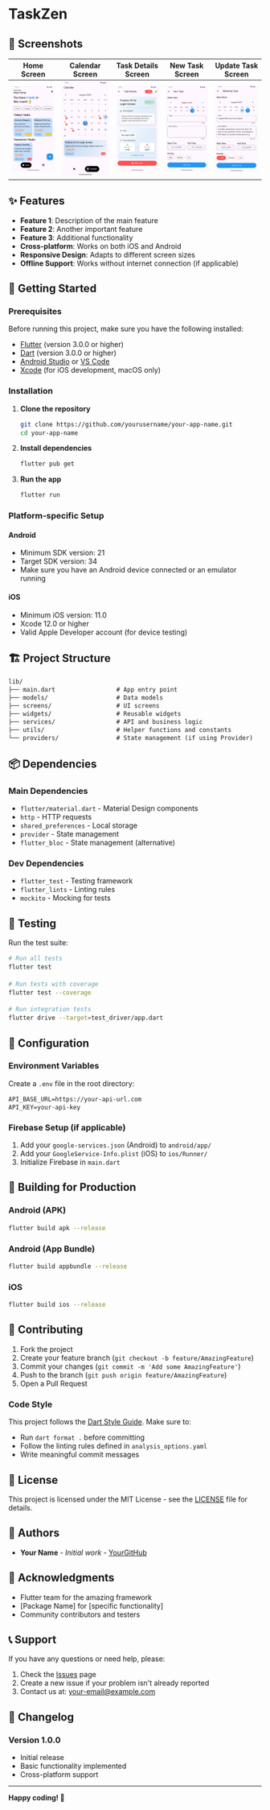 # TaskZen

## 📱 Screenshots

<!-- Add screenshots of your app here -->
| Home Screen | Calendar Screen | Task Details Screen | New Task Screen | Update Task Screen|
|-------------|-----------------|---------------------|-----------------|-------------------|
<img src="assets/screenshots/light_theme/home_screen.png" alt="Home" width="300"/> | <img src="assets/screenshots/light_theme/calendar_screen.png" alt="Calendar" width="285"/> | <img src="assets/screenshots/light_theme/task_details_screen.png" alt="Task Details" width="300"/> | <img src="assets/screenshots/light_theme/new_task_screen.png" alt="New Task" width="300"/> | <img src="assets/screenshots/light_theme/update_task_screen.png" alt="Update Task" width="300"/>

## ✨ Features

- **Feature 1**: Description of the main feature
- **Feature 2**: Another important feature
- **Feature 3**: Additional functionality
- **Cross-platform**: Works on both iOS and Android
- **Responsive Design**: Adapts to different screen sizes
- **Offline Support**: Works without internet connection (if applicable)

## 🚀 Getting Started

### Prerequisites

Before running this project, make sure you have the following installed:

- [Flutter](https://flutter.dev/docs/get-started/install) (version 3.0.0 or higher)
- [Dart](https://dart.dev/get-dart) (version 3.0.0 or higher)
- [Android Studio](https://developer.android.com/studio) or [VS Code](https://code.visualstudio.com/)
- [Xcode](https://developer.apple.com/xcode/) (for iOS development, macOS only)

### Installation

1. **Clone the repository**
   ```bash
   git clone https://github.com/yourusername/your-app-name.git
   cd your-app-name
   ```

2. **Install dependencies**
   ```bash
   flutter pub get
   ```

3. **Run the app**
   ```bash
   flutter run
   ```

### Platform-specific Setup

#### Android
- Minimum SDK version: 21
- Target SDK version: 34
- Make sure you have an Android device connected or an emulator running

#### iOS
- Minimum iOS version: 11.0
- Xcode 12.0 or higher
- Valid Apple Developer account (for device testing)

## 🏗️ Project Structure

```
lib/
├── main.dart                 # App entry point
├── models/                   # Data models
├── screens/                  # UI screens
├── widgets/                  # Reusable widgets
├── services/                 # API and business logic
├── utils/                    # Helper functions and constants
└── providers/                # State management (if using Provider)
```

## 📦 Dependencies

### Main Dependencies
- `flutter/material.dart` - Material Design components
- `http` - HTTP requests
- `shared_preferences` - Local storage
- `provider` - State management
- `flutter_bloc` - State management (alternative)

### Dev Dependencies
- `flutter_test` - Testing framework
- `flutter_lints` - Linting rules
- `mockito` - Mocking for tests

## 🧪 Testing

Run the test suite:

```bash
# Run all tests
flutter test

# Run tests with coverage
flutter test --coverage

# Run integration tests
flutter drive --target=test_driver/app.dart
```

## 🔧 Configuration

### Environment Variables

Create a `.env` file in the root directory:

```env
API_BASE_URL=https://your-api-url.com
API_KEY=your-api-key
```

### Firebase Setup (if applicable)

1. Add your `google-services.json` (Android) to `android/app/`
2. Add your `GoogleService-Info.plist` (iOS) to `ios/Runner/`
3. Initialize Firebase in `main.dart`

## 🚀 Building for Production

### Android (APK)
```bash
flutter build apk --release
```

### Android (App Bundle)
```bash
flutter build appbundle --release
```

### iOS
```bash
flutter build ios --release
```

## 🤝 Contributing

1. Fork the project
2. Create your feature branch (`git checkout -b feature/AmazingFeature`)
3. Commit your changes (`git commit -m 'Add some AmazingFeature'`)
4. Push to the branch (`git push origin feature/AmazingFeature`)
5. Open a Pull Request

### Code Style

This project follows the [Dart Style Guide](https://dart.dev/guides/language/effective-dart/style). Make sure to:

- Run `dart format .` before committing
- Follow the linting rules defined in `analysis_options.yaml`
- Write meaningful commit messages

## 📄 License

This project is licensed under the MIT License - see the [LICENSE](LICENSE) file for details.

## 👥 Authors

- **Your Name** - *Initial work* - [YourGitHub](https://github.com/yourusername)

## 🙏 Acknowledgments

- Flutter team for the amazing framework
- [Package Name] for [specific functionality]
- Community contributors and testers

## 📞 Support

If you have any questions or need help, please:

1. Check the [Issues](https://github.com/yourusername/your-app-name/issues) page
2. Create a new issue if your problem isn't already reported
3. Contact us at: your-email@example.com

## 🔄 Changelog

### Version 1.0.0
- Initial release
- Basic functionality implemented
- Cross-platform support

---

**Happy coding! 🎉**
